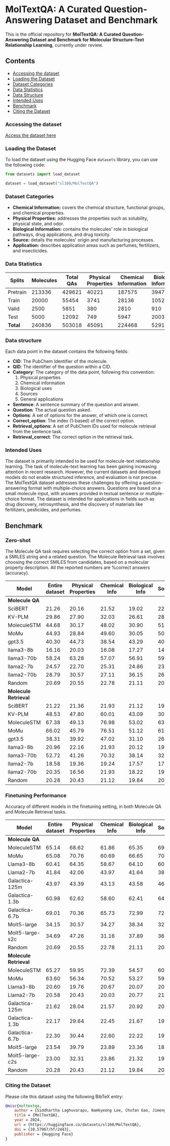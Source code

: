 # MolTextQA: A Curated Question-Answering Dataset and Benchmark
This is the official repository for **MolTextQA: A Curated Question-Answering Dataset and Benchmark for Molecular Structure-Text Relationship Learning**, currently under review.

## Contents
- [Accessing the dataset](#accessing-the-dataset)
- [Loading the Dataset](#loading-the-dataset)
- [Dataset Categories](#dataset-categories)
- [Data Statistics](#data-statistics)
- [Data Structure](#data-structure)
- [Intended Uses](#intended-uses)
- [Benchmark](#benchmark)
- [Citing the Dataset](#citing-the-dataset)

### Accessing the dataset
[Access the dataset here](https://huggingface.co/datasets/sl160/MolTextQA)

### Loading the Dataset
To load the dataset using the Hugging Face `datasets` library, you can use the following code:

```python
from datasets import load_dataset

dataset = load_dataset("sl160/MolTextQA")
```


### Dataset Categories
- **Chemical Information:** covers the chemical structure, functional groups, and chemical properties.
- **Physical Properties:** addresses the properties such as solubility, physical state, and odor.
- **Biological Information:** contains the molecules' role in biological pathways, drug applications, and drug toxicity.
- **Source:** details the molecules' origin and manufacturing processes.
- **Application:** describes application areas such as perfumes, fertilizers, and insecticides.

### Data Statistics
| Splits    | Molecules | Total QAs | Physical Properties | Chemical Information | Biological Information | Source | Application |
|-----------|-----------|-----------|---------------------|----------------------|------------------------|--------|-------------|
| Pretrain  | 213336    | 429621    | 40221               | 187575               | 39473                  | 148867 | 13466       |
| Train     | 20000     | 55454     | 3741                | 28136                | 10528                  | 12124  | 925         |
| Valid     | 2500      | 5851      | 380                 | 2810                 | 910                    | 1659   | 92          |
| Test      | 5000      | 12092     | 749                 | 5947                 | 2003                   | 3206   | 187         |
| **Total** | 240836    | 503018    | 45091               | 224468               | 52914                  | 165856 | 14670       |

### Data structure

Each data point in the dataset contains the following fields:

- **CID**: The PubChem Identifier of the molecule.
- **QID**: The identifier of the question within a CID.
- **Category**: The category of the data point, following this convention:
  1. Physical properties
  2. Chemical information
  3. Biological uses
  4. Sources
  5. General applications
- **Sentence**: A sentence summary of the question and answer.
- **Question**: The actual question asked.
- **Options**: A set of options for the answer, of which one is correct.
- **Correct_option**: The index (1-based) of the correct option.
- **Retrieval_options**: A set of PubChem IDs used for molecule retrieval from the sentence task.
- **Retrieval_correct**: The correct option in the retrieval task.

### Intended Uses 

The dataset is primarily intended to be used for molecule-text relationship learning. The task of molecule-text learning has been gaining increasing attention in recent research. However, the current datasets and developed models do not enable structured inference, and evaluation is not precise. The MolTextQA dataset addresses these challenges by offering a question-answering format with multiple-choice answers. Questions are based on a small molecule input, with answers provided in textual sentence or multiple-choice format. The dataset is intended for applications in fields such as drug discovery, retrosynthesis, and the discovery of materials like fertilizers, pesticides, and perfumes.

## Benchmark

### Zero-shot
The Molecule QA task requires selecting the correct option from a set, given a SMILES string and a related question. The Molecule Retrieval task involves choosing the correct SMILES from candidates, based on a molecular property description. All the reported numbers are %correct answers (accuracy). 

| Model        | Entire dataset | Physical Properties | Chemical Info | Biological Info | Sources | Uses   |
|--------------|----------------|---------------------|---------------|-----------------|---------|--------|
| **Molecule QA**     |                |                     |               |                 |         |        |
| SciBERT      | 21.26          | 20.16               | 21.52         | 19.02           | 22.36   | 22.46  |
| KV-PLM       | 29.86          | 27.90               | 32.03         | 26.61           | 28.51   | 26.74  |
| MoleculeSTM  | 44.68          | 30.17               | 48.02         | 30.90           | 51.28   | 31.02  |
| MoMu         | 44.93          | 28.84               | 49.60         | 30.05           | 50.31   | 27.81  |
| gpt3.5       | 40.30          | 44.73               | 38.54         | 43.29           | 40.24   | 47.59  |
| llama3-8b    | 16.16          | 20.03               | 16.08         | 17.27           | 14.07   | 27.27  |
| llama3-70b   | 58.24          | 63.28               | 57.07         | 56.91           | 59.58   | 66.31  |
| llama2-7b    | 24.57          | 22.70               | 25.31         | 24.86           | 23.46   | 24.60  |
| llama2-70b   | 28.79          | 30.57               | 27.11         | 36.15           | 26.39   | 37.43  |
| Random       | 20.69          | 20.55               | 22.78         | 21.11           | 20.18   | 19.49  |
| **Molecule Retrieval** |                |                     |               |                 |         |        |
| SciBERT      | 21.22          | 21.36               | 21.93         | 21.12           | 19.84   | 22.99  |
| KV-PLM       | 48.53          | 47.80               | 60.01         | 43.09           | 30.47   | 54.01  |
| MoleculeSTM  | 67.38          | 49.13               | 76.98         | 53.02           | 63.57   | 54.55  |
| MoMu         | 66.02          | 45.79               | 76.51         | 51.12           | 61.51   | 50.27  |
| gpt3.5       | 38.31          | 39.92               | 47.02         | 31.10           | 26.36   | 36.90  |
| llama3-8b    | 20.96          | 22.16               | 21.93         | 20.12           | 19.68   | 16.04  |
| llama3-70b   | 52.72          | 41.26               | 70.32         | 38.14           | 32.63   | 39.57  |
| llama2-7b    | 18.58          | 19.36               | 19.24         | 17.57           | 17.97   | 16.04  |
| llama2-70b   | 20.35          | 16.56               | 21.93         | 18.22           | 19.93   | 15.51  |
| Random       | 20.28          | 20.43               | 21.12         | 19.84           | 20.58   | 19.17  |

### Finetuning Performance

Accuracy of different models in the finetuning setting, in both Molecule QA and Molecule Retrieval tasks.

| Model            | Entire dataset | Physical Properties | Chemical Info | Biological Info | Sources | Uses   |
|------------------|----------------|---------------------|---------------|-----------------|---------|--------|
| **Molecule QA**          |                |                     |               |                 |         |        |
| MoleculeSTM      | 65.14          | 68.62               | 61.86         | 65.35           | 69.93   | 71.12  |
| MoMu             | 65.08          | 70.76               | 60.69         | 66.65           | 70.56   | 71.66  |
| Llama3-8b        | 60.41          | 64.35               | 58.67         | 64.10           | 60.73   | 55.08  |
| Llama2-7b        | 41.84          | 42.06               | 43.97         | 41.64           | 38.21   | 37.43  |
| Galactica-125m   | 43.97          | 43.39               | 43.13         | 43.58           | 46.29   | 37.43  |
| Galactica-1.3b   | 60.98          | 62.62               | 58.60         | 62.41           | 64.85   | 48.66  |
| Galactica-6.7b   | 69.01          | 70.36               | 65.73         | 72.99           | 72.52   | 65.24  |
| Molt5-large      | 34.15          | 30.57               | 34.27         | 38.34           | 32.56   | 26.74  |
| Molt5-large-s2c  | 34.69          | 47.26               | 31.16         | 37.89           | 36.49   | 31.55  |
| Random           | 20.69          | 20.55               | 22.78         | 21.11           | 20.18   | 19.49  |
| **Molecule Retrieval**  |                |                     |               |                 |         |        |
| MoleculeSTM      | 65.27          | 59.95               | 72.39         | 54.57           | 60.17   | 62.03  |
| MoMu             | 63.60          | 56.34               | 70.52         | 53.27           | 59.23   | 57.75  |
| Llama3-8b        | 20.60          | 19.76               | 20.67         | 20.07           | 20.90   | 22.46  |
| Llama2-7b        | 20.58          | 20.43               | 20.03         | 20.77           | 21.49   | 21.39  |
| Galactica-125m   | 21.62          | 28.04               | 21.57         | 20.92           | 20.09   | 31.02  |
| Galactica-1.3b   | 22.17          | 29.64               | 22.45         | 21.67           | 19.71   | 31.02  |
| Galactica-6.7b   | 22.30          | 30.44               | 22.60         | 22.22           | 19.28   | 33.16  |
| Molt5-large      | 23.54          | 39.79               | 23.89         | 23.36           | 18.18   | 41.18  |
| Molt5-large-c2s  | 23.00          | 32.31               | 23.86         | 21.32           | 19.87   | 29.95  |
| Random           | 20.28          | 20.43               | 21.12         | 19.84           | 20.58   | 19.


### Citing the Dataset
Please cite this dataset using the following BibTeX entry:

```bibtex
@misc{moltextqa,
	author = {Siddhartha Laghuvarapu, Namkyeong Lee, Chufan Gao, Jimeng Sun},
	title = {MolTextQA},
	year = 2024,
	url = {https://huggingface.co/datasets/sl160/MolTextQA},
	doi = {10.57967/hf/2443},
	publisher = {Hugging Face}
}
